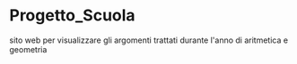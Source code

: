 # Progetto_Scuola
sito web per visualizzare gli argomenti trattati durante l'anno di aritmetica e geometria
